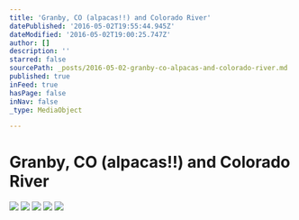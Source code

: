 ```yaml
---
title: 'Granby, CO (alpacas!!) and Colorado River'
datePublished: '2016-05-02T19:55:44.945Z'
dateModified: '2016-05-02T19:00:25.747Z'
author: []
description: ''
starred: false
sourcePath: _posts/2016-05-02-granby-co-alpacas-and-colorado-river.md
published: true
inFeed: true
hasPage: false
inNav: false
_type: MediaObject

---
```

# Granby, CO (alpacas!!) and Colorado River
![](https://the-grid-user-content.s3-us-west-2.amazonaws.com/cbc0ea0b-9940-4aea-bc31-60f7d4553503.jpg)
![](https://the-grid-user-content.s3-us-west-2.amazonaws.com/a2972f6f-816b-45e9-8ee3-a0c3faf03e52.jpg)
![](https://the-grid-user-content.s3-us-west-2.amazonaws.com/52b4e9a5-da71-4aca-bc02-7cd31fb02add.jpg)
![](https://the-grid-user-content.s3-us-west-2.amazonaws.com/9b8c58a3-fe76-4cb6-b13a-a3256fc561dc.jpg)
![](https://the-grid-user-content.s3-us-west-2.amazonaws.com/f4487382-d15a-4f05-8845-aec8fb8585c0.jpg)